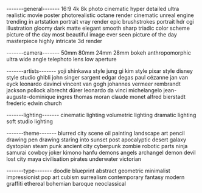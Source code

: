 -------general-------
16:9
4k
8k
photo
cinematic
hyper detailed
ultra realistic
movie poster
photorealistic
octane render
cinematic
unreal engine
trending in artstation
portrait
vray render
epic
brushstrokes
portrait
hdr
cgi
illustration
gloomy
dark
matte
elegant
smooth
sharp
triadic color scheme
picture of the day
most beautiful image ever seen
picture of the day
masterpiece
highly intricate
3d render

-------camera-------
50mm
80mm
24mm
28mm
bokeh
anthropomorphic
ultra wide angle
telephoto lens
low aperture

-------artists-------
yoji shinkawa style
jung gi kim style
pixar style
disney style
studio ghibli
john singer sargent
edgar degas
paul cézanne
jan van eyck
leonardo davinci
vincent van gogh
johannes vermeer
rembrandt
jackson pollock
albrecht dürer
leonardo da vinci
michelangelo
jean-auguste-dominique ingres
thomas moran
claude monet
alfred bierstadt
frederic edwin church

-------lighting-------
cinematic lighting
volumetric lighting
dramatic lighting
soft studio lighting

-------theme-------
blurred city scene
oil painting
landscape art
pencil drawing
pen drawing
staring into sunset
post apocalyptic
desert
galaxy
dystopian
steam punk
ancient city
cyberpunk
zombie
robotic parts
ninja
samurai
cowboy
joker
kimono
hanfu
demons
angels
archangel
demon
devil
lost city
maya civilisation
pirates
underwater
victorian

-------type-------
doodle
blueprint
abstract
geometric
minimalist
impressionist
pop art
cubism
surrealism
contemporary
fantasy
modern
graffiti
ethereal bohemian
baroque
neoclassical
